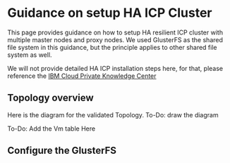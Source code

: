 # Guidance on setup HA ICP Cluster

This page provides guidance on how to setup HA resilient ICP cluster with multiple master nodes and proxy nodes. We used GlusterFS as the shared file system in this guidance, but the principle applies to other shared file system as well.

We will not provide detailed HA ICP installation steps here, for that, please reference the [IBM Cloud Private Knowledge Center](https://www.ibm.com/support/knowledgecenter/en/SSBS6K_2.1.0/installing/install_app_mod_HA.html)

## Topology overview

Here is the diagram for the validated Topology.
To-Do: draw the diagram

To-Do: Add the Vm table Here

## Configure the GlusterFS

##
